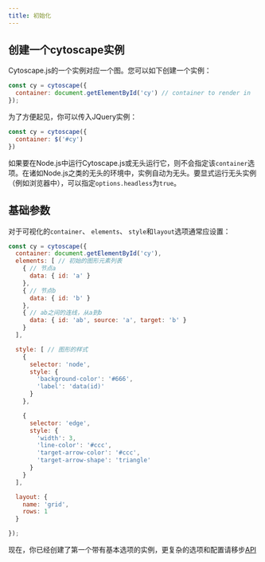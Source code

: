 ```yaml
---
title: 初始化
---
```

## 创建一个cytoscape实例

Cytoscape.js的一个实例对应一个图。您可以如下创建一个实例：

```js
const cy = cytoscape({
  container: document.getElementById('cy') // container to render in
});
```

为了方便起见，你可以传入JQuery实例：

```js
const cy = cytoscape({
  container: $('#cy')
})
```

如果要在Node.js中运行Cytoscape.js或无头运行它，则不会指定该`container`选项。在诸如Node.js之类的无头的环境中，实例自动为无头。要显式运行无头实例（例如浏览器中），可以指定`options.headless`为`true`。

## 基础参数

对于可视化的`container`、 `elements`、 `style`和`layout`选项通常应设置：

```js
const cy = cytoscape({
  container: document.getElementById('cy'),
  elements: [ // 初始的图形元素列表
    { // 节点a
      data: { id: 'a' }
    },
    { // 节点b
      data: { id: 'b' }
    },
    { // ab之间的连线，从a到b
      data: { id: 'ab', source: 'a', target: 'b' }
    }
  ],

  style: [ // 图形的样式
    {
      selector: 'node',
      style: {
        'background-color': '#666',
        'label': 'data(id)'
      }
    },

    {
      selector: 'edge',
      style: {
        'width': 3,
        'line-color': '#ccc',
        'target-arrow-color': '#ccc',
        'target-arrow-shape': 'triangle'
      }
    }
  ],

  layout: {
    name: 'grid',
    rows: 1
  }

});
```

现在，你已经创建了第一个带有基本选项的实例，更复杂的选项和配置请移步[API](/cytoscape/api)
